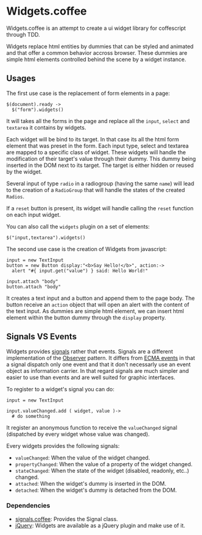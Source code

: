 # Widgets.coffee

Widgets.coffee is an attempt to create a ui widget library for coffescript through TDD.

Widgets replace html entities by dummies that can be styled and animated and that offer a common behavior accross browser. These dummies are simple html elements controlled behind the scene by a widget instance.

## Usages

The first use case is the replacement of form elements in a page:

    $(document).ready ->
      $("form").widgets()

It will takes all the forms in the page and replace all the `input`, `select` and `textarea` it contains by widgets.

Each widget will be bind to its target. In that case its all the html form element that was preset in the form.
Each input type, select and textarea are mapped to a specific class of widget.
These widgets will handle the modification of their target's value through their dummy. This dummy being inserted in the DOM next to its target. The target is either hidden or reused by the widget.

Several input of type `radio` in a radiogroup (having the same `name`) will lead to the creation of a `RadioGroup` that will handle the states of the created `Radios`.

If a `reset` button is present, its widget will handle calling the `reset` function on each input widget.

You can also call the `widgets` plugin on a set of elements:

    $("input,textarea").widgets()

The second use case is the creation of Widgets from javascript:

    input = new TextInput
    button = new Button display:"<b>Say Hello!</b>", action:->
      alert "#{ input.get("value") } said: Hello World!"

    input.attach "body"
    button.attach "body"

It creates a text input and a button and append them to the page body. The button receive an `action` object that will open an alert with the content of the text input. As dummies are simple html element, we can insert html element within the button dummy through the `display` property.

## Signals VS Events

Widgets provides [signals](http://en.wikipedia.org/wiki/Signals_and_slots) rather that events. Signals are a different implementation of the [Observer](http://en.wikipedia.org/wiki/Observer_pattern) pattern. It differs from [ECMA events](http://www.w3.org/TR/DOM-Level-2-Events/ecma-script-binding.html) in that a signal dispatch only one event and that it don't necessarly use an event object as information carrier. In that regard signals are much simpler and easier to use than events and are well suited for graphic interfaces.

To register to a widget's signal you can do:

    input = new TextInput

    input.valueChanged.add ( widget, value )->
      # do something

It register an anonymous function to receive the `valueChanged` signal (dispatched by every widget whose value was changed).

Every widgets provides the following signals:

 * `valueChanged`: When the value of the widget changed.
 * `propertyChanged`: When the value of a property of the widget changed.
 * `stateChanged`: When the state of the widget (disabled, readonly, etc..) changed.
 * `attached`: When the widget's dummy is inserted in the DOM.
 * `detached`: When the widget's dummy is detached from the DOM.

### Dependencies

 * [signals.coffee][1]: Provides the Signal class.
 * [jQuery][2]: Widgets are available as a jQuery plugin and make use of it.

[1]: http://github.com/abe33/CoffeeScript-Signal
[2]: http://http://jquery.com/
